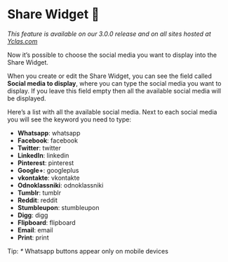 # Share Widget 🔗

*This feature is available on our 3.0.0 release and on all sites hosted at  [Yclas.com](https://yclas.com/)*

Now it’s possible to choose the social media you want to display into the Share Widget.

When you create or edit the Share Widget, you can see the field called  **Social media to display**, where you can type the social media you want to display. If you leave this field empty then all the available social media will be displayed.

Here’s a list with all the available social media. Next to each social media you will see the keyword you need to type:

-   **Whatsapp**: whatsapp
-   **Facebook**: facebook
-   **Twitter**: twitter
-   **LinkedIn**: linkedin
-   **Pinterest**: pinterest
-   **Google+**: googleplus
-   **vkontakte**: vkontakte
-   **Odnoklassniki**: odnoklassniki
-   **Tumblr**: tumblr
-   **Reddit**: reddit
-   **Stumbleupon**: stumbleupon
-   **Digg**: digg
-   **Flipboard**: flipboard
-   **Email**: email
-   **Print**: print

Tip: _*_  Whatsapp buttons appear only on mobile devices
